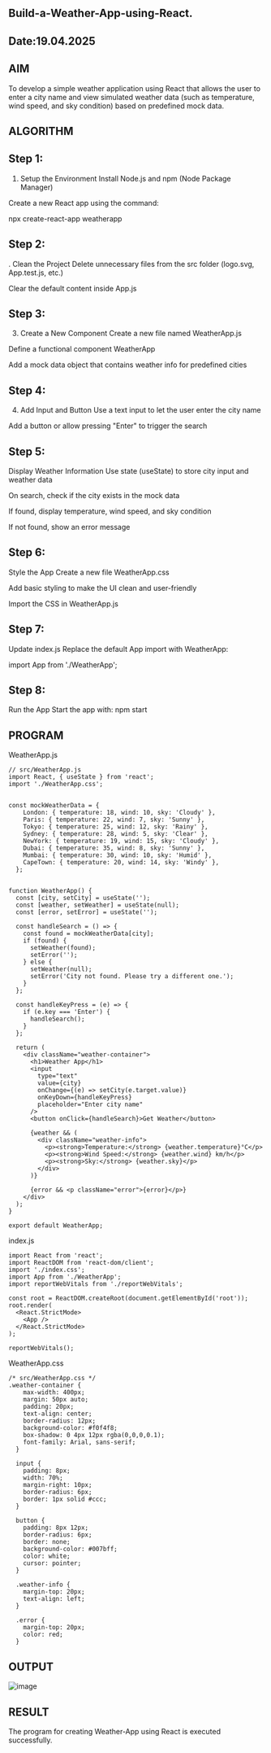 ## Build-a-Weather-App-using-React.
## Date:19.04.2025

## AIM
To develop a simple weather application using React that allows the user to enter a city name and view simulated weather data (such as temperature, wind speed, and sky condition) based on predefined mock data.

## ALGORITHM
## Step 1:
1. Setup the Environment
Install Node.js and npm (Node Package Manager)

Create a new React app using the command:

npx create-react-app weatherapp
## Step 2:
. Clean the Project
Delete unnecessary files from the src folder (logo.svg, App.test.js, etc.)

Clear the default content inside App.js
## Step 3:
3. Create a New Component
Create a new file named WeatherApp.js

Define a functional component WeatherApp

Add a mock data object that contains weather info for predefined cities
## Step 4:
4. Add Input and Button
Use a text input to let the user enter the city name

Add a button or allow pressing "Enter" to trigger the search
## Step 5:
 Display Weather Information
Use state (useState) to store city input and weather data

On search, check if the city exists in the mock data

If found, display temperature, wind speed, and sky condition

If not found, show an error message
## Step 6:
 Style the App
Create a new file WeatherApp.css

Add basic styling to make the UI clean and user-friendly

Import the CSS in WeatherApp.js
## Step 7:
Update index.js
Replace the default App import with WeatherApp:

import App from './WeatherApp';
## Step 8:
Run the App
Start the app with:
npm start


## PROGRAM

WeatherApp.js
```
// src/WeatherApp.js
import React, { useState } from 'react';
import './WeatherApp.css';


const mockWeatherData = {
    London: { temperature: 18, wind: 10, sky: 'Cloudy' },
    Paris: { temperature: 22, wind: 7, sky: 'Sunny' },
    Tokyo: { temperature: 25, wind: 12, sky: 'Rainy' },
    Sydney: { temperature: 28, wind: 5, sky: 'Clear' },
    NewYork: { temperature: 19, wind: 15, sky: 'Cloudy' },
    Dubai: { temperature: 35, wind: 8, sky: 'Sunny' },
    Mumbai: { temperature: 30, wind: 10, sky: 'Humid' },
    CapeTown: { temperature: 20, wind: 14, sky: 'Windy' },
  };
  

function WeatherApp() {
  const [city, setCity] = useState('');
  const [weather, setWeather] = useState(null);
  const [error, setError] = useState('');

  const handleSearch = () => {
    const found = mockWeatherData[city];
    if (found) {
      setWeather(found);
      setError('');
    } else {
      setWeather(null);
      setError('City not found. Please try a different one.');
    }
  };

  const handleKeyPress = (e) => {
    if (e.key === 'Enter') {
      handleSearch();
    }
  };

  return (
    <div className="weather-container">
      <h1>Weather App</h1>
      <input
        type="text"
        value={city}
        onChange={(e) => setCity(e.target.value)}
        onKeyDown={handleKeyPress}
        placeholder="Enter city name"
      />
      <button onClick={handleSearch}>Get Weather</button>

      {weather && (
        <div className="weather-info">
          <p><strong>Temperature:</strong> {weather.temperature}°C</p>
          <p><strong>Wind Speed:</strong> {weather.wind} km/h</p>
          <p><strong>Sky:</strong> {weather.sky}</p>
        </div>
      )}

      {error && <p className="error">{error}</p>}
    </div>
  );
}

export default WeatherApp;
```
index.js
```
import React from 'react';
import ReactDOM from 'react-dom/client';
import './index.css';
import App from './WeatherApp';
import reportWebVitals from './reportWebVitals';

const root = ReactDOM.createRoot(document.getElementById('root'));
root.render(
  <React.StrictMode>
    <App />
  </React.StrictMode>
);

reportWebVitals();
```
WeatherApp.css
```
/* src/WeatherApp.css */
.weather-container {
    max-width: 400px;
    margin: 50px auto;
    padding: 20px;
    text-align: center;
    border-radius: 12px;
    background-color: #f0f4f8;
    box-shadow: 0 4px 12px rgba(0,0,0,0.1);
    font-family: Arial, sans-serif;
  }
  
  input {
    padding: 8px;
    width: 70%;
    margin-right: 10px;
    border-radius: 6px;
    border: 1px solid #ccc;
  }
  
  button {
    padding: 8px 12px;
    border-radius: 6px;
    border: none;
    background-color: #007bff;
    color: white;
    cursor: pointer;
  }
  
  .weather-info {
    margin-top: 20px;
    text-align: left;
  }
  
  .error {
    margin-top: 20px;
    color: red;
  }
  ```


## OUTPUT
![image](https://github.com/user-attachments/assets/26a0743d-b2b2-4338-ad38-2281d2b888de)
## RESULT
The program for creating Weather-App using React is executed successfully.
